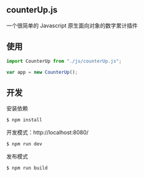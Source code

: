 ## counterUp.js

一个很简单的 Javascript 原生面向对象的数字累计插件

## 使用

```js
import CounterUp from "./js/counterUp.js";

var app = new CounterUp();

```
## 开发

安装依赖

```sh
$ npm install
```

开发模式：http://localhost:8080/

```sh
$ npm run dev
```

发布模式

```sh
$ npm run build
```
